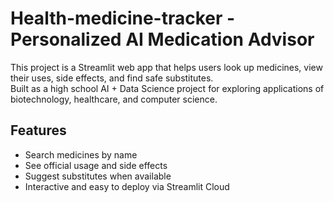 # Health-medicine-tracker - Personalized AI Medication Advisor

This project is a Streamlit web app that helps users look up medicines, view their uses, side effects, and find safe substitutes.  
Built as a high school AI + Data Science project for exploring applications of biotechnology, healthcare, and computer science.

## Features
- Search medicines by name
- See official usage and side effects
- Suggest substitutes when available
- Interactive and easy to deploy via Streamlit Cloud

